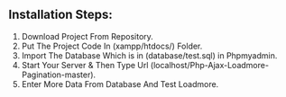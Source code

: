 Installation Steps:
-------------------
1. Download Project From Repository.
2. Put The Project Code In (xampp/htdocs/) Folder.
3. Import The Database Which is in (database/test.sql) in Phpmyadmin.
4. Start Your Server & Then Type Url (localhost/Php-Ajax-Loadmore-Pagination-master).
5. Enter More Data From Database And Test Loadmore.

